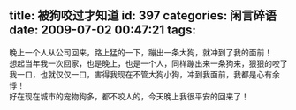 title: 被狗咬过才知道
id: 397
categories: 闲言碎语
date: 2009-07-02 00:47:21
tags:
---

晚上一个人从公司回来，路上猛的一下，蹦出一条大狗，就冲到了我的面前！
</br>想起当年我一次回家，也是晚上，也是一个人，同样蹦出来一条狗来，狠狠的咬了我一口，也就仅仅一口，害得我现在不管大狗小狗，冲到我面前，我都是心有余悸！
</br>好在现在城市的宠物狗多，都不咬人的，今天晚上我很平安的回来了！
